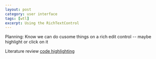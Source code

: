 ```yaml
---
layout: post
category: user interface
tags: [wtl]
excerpt: Using the RichTextControl 
---
```

Planning:
Know we can do cusome things on a rich edit control -- maybe highlight or click on it

Literature review 
[code highlighting](http://thanpol.as/jekyll/jekyll-code-highlight-and-line-numbers-problem-solved/)
